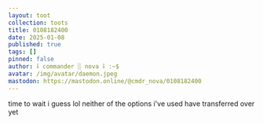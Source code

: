```yaml
---
layout: toot
collection: toots
title: 0108182400
date: 2025-01-08
published: true
tags: []
pinned: false
author: ⸸ commander ░ nova ⸸ :~$
avatar: /img/avatar/daemon.jpeg
mastodon: https://mastodon.online/@cmdr_nova/0108182400
---
```


time to wait i guess lol neither of the options i've used have transferred over yet
